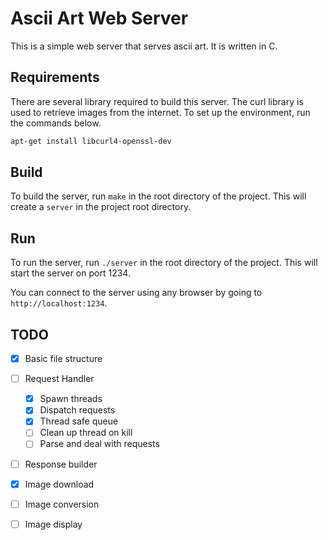 # Ascii Art Web Server

This is a simple web server that serves ascii art. It is written in C.

## Requirements
There are several library required to build this server.
The curl library is used to retrieve images from the internet.
To set up the environment, run the commands below.
```sh
apt-get install libcurl4-openssl-dev
```


## Build

To build the server, run `make` in the root directory of the project. This will create a `server` in the project root directory.

## Run

To run the server, run `./server` in the root directory of the project. This will start the server on port 1234.

You can connect to the server using any browser by going to `http://localhost:1234`.

## TODO

- [X] Basic file structure
- [ ] Request Handler
    - [X] Spawn threads
    - [X] Dispatch requests
    - [X] Thread safe queue
    - [ ] Clean up thread on kill
    - [ ] Parse and deal with requests
- [ ] Response builder
- [X] Image download
- [ ] Image conversion
- [ ] Image display


